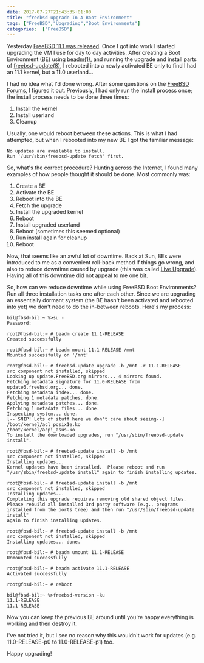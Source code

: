 ```yaml
---
date: 2017-07-27T21:43:35+01:00
title: "freebsd-upgrade In A Boot Environment"
tags: ["FreeBSD","Upgrading","Boot Environments"]
categories:  ["FreeBSD"]
---
```


Yesterday [FreeBSD 11.1 was released](https://lists.freebsd.org/pipermail/freebsd-announce/2017-July/001798.html).  Once I got into work I started upgrading the VM I use for day to day activities.  After creating a Boot Environment (BE) using [beadm(1)](https://www.freebsd.org/cgi/man.cgi?query=beadm), and running the upgrade and install parts of [freebsd-update(8)](https://www.freebsd.org/cgi/man.cgi?query=freebsd-update), I rebooted into a newly activated BE only to find I had an 11.1 kernel, but a 11.0 userland…

I had no idea what I'd done wrong.  After some questions on the [FreeBSD Forums](https://forums.freebsd.org/threads/61748/#post-356100), I figured it out.  Previously, I had only run the install process once; the install process needs to be done three times:

1. Install the kernel
2. Install userland
3. Cleanup

Usually, one would reboot between these actions.  This is what I had attempted, but when I rebooted into my new BE I got the familiar message:

    No updates are available to install.
    Run '/usr/sbin/freebsd-update fetch' first.

So, what's the correct procedure?  Hunting across the Internet, I found many examples of how people thought it should be done.  Most commonly was:

1. Create a BE
2. Activate the BE
3. Reboot into the BE
4. Fetch the upgrade
5. Install the upgraded kernel
6. Reboot
7. Install upgraded userland
8. Reboot (sometimes this seemed optional)
9. Run install again for cleanup
10. Reboot

Now, that seems like an awful lot of downtime.  Back at Sun, BEs were introduced to me as a convenient roll-back method if things go wrong, and also to reduce downtime caused by upgrade (this was called [Live Upgrade](/2008/11/21/sun-week-twenty/)).  Having all of this downtime did not appeal to me one bit.

So, how can we reduce downtime while using FreeBSD Boot Environments?  Run all three installation tasks one after each other.  Since we are upgrading an essentially dormant system (the BE hasn't been activated and rebooted into yet) we don't need to do the in-between reboots.  Here's my process:

```
bil@fbsd-bil:~ %>su -
Password:

root@fbsd-bil:~ # beadm create 11.1-RELEASE
Created successfully

root@fbsd-bil:~ # beadm mount 11.1-RELEASE /mnt
Mounted successfully on '/mnt'

root@fbsd-bil:~ # freebsd-update upgrade -b /mnt -r 11.1-RELEASE
src component not installed, skipped
Looking up update.FreeBSD.org mirrors... 4 mirrors found.
Fetching metadata signature for 11.0-RELEASE from update6.freebsd.org... done.
Fetching metadata index... done.
Fetching 1 metadata patches. done.
Applying metadata patches... done.
Fetching 1 metadata files... done.
Inspecting system... done.
[-- SNIP! Lots of stuff here we don't care about seeing--]
/boot/kernel/acl_posix1e.ko
/boot/kernel/acpi_asus.ko
To install the downloaded upgrades, run "/usr/sbin/freebsd-update install".

root@fbsd-bil:~ # freebsd-update install -b /mnt
src component not installed, skipped
Installing updates...
Kernel updates have been installed.  Please reboot and run
"/usr/sbin/freebsd-update install" again to finish installing updates.

root@fbsd-bil:~ # freebsd-update install -b /mnt
src component not installed, skipped
Installing updates...
Completing this upgrade requires removing old shared object files.
Please rebuild all installed 3rd party software (e.g., programs
installed from the ports tree) and then run "/usr/sbin/freebsd-update install"
again to finish installing updates.

root@fbsd-bil:~ # freebsd-update install -b /mnt
src component not installed, skipped
Installing updates... done.

root@fbsd-bil:~ # beadm umount 11.1-RELEASE
Unmounted successfully

root@fbsd-bil:~ # beadm activate 11.1-RELEASE
Activated successfully

root@fbsd-bil:~ # reboot

bil@fbsd-bil:~ %>freebsd-version -ku
11.1-RELEASE
11.1-RELEASE
```

Now you can keep the previous BE around until you're happy everything is working and then destroy it.

I've not tried it, but I see no reason why this wouldn't work for updates (e.g. 11.0-RELEASE-p0 to 11.0-RELEASE-p1) too.

Happy upgrading!
